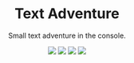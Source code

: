 <div align="center">

# Text Adventure

Small text adventure in the console.

![](https://img.shields.io/badge/made_with-java-blue.svg?style=flat-square)
![](https://img.shields.io/badge/version-0.8.17_pre_alpha-blue)
![](https://img.shields.io/github/repo-size/Kesares/text-adventure)
![](https://sloc.xyz/github/Kesares/text-adventure/?category=code)
</div>